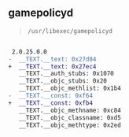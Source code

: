 ## gamepolicyd

> `/usr/libexec/gamepolicyd`

```diff

 2.0.25.0.0
-  __TEXT.__text: 0x27d84
+  __TEXT.__text: 0x27ec4
   __TEXT.__auth_stubs: 0x1070
   __TEXT.__objc_stubs: 0x20
   __TEXT.__objc_methlist: 0x1b4
-  __TEXT.__const: 0xf64
+  __TEXT.__const: 0xfb4
   __TEXT.__objc_methname: 0xc84
   __TEXT.__objc_classname: 0xd5
   __TEXT.__objc_methtype: 0x2ed

```
